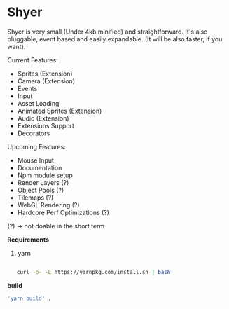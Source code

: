 # Shyer
Shyer is very small (Under 4kb minified) and straightforward. 
It's also pluggable, event based and easily expandable. (It will be also faster, if you want).

Current Features:
  - Sprites (Extension)
  - Camera (Extension)
  - Events
  - Input
  - Asset Loading
  - Animated Sprites (Extension)
  - Audio (Extension)
  - Extensions Support
  - Decorators

Upcoming Features:
  - Mouse Input
  - Documentation
  - Npm module setup
  - Render Layers (?)
  - Object Pools (?)
  - Tilemaps (?)
  - WebGL Rendering (?)
  - Hardcore Perf Optimizations (?)
  
(?) -> not doable in the short term

**Requirements**

1. yarn   
 ```bash

    curl -o- -L https://yarnpkg.com/install.sh | bash

  ```

**build** 
```bash
'yarn build' .  
```
